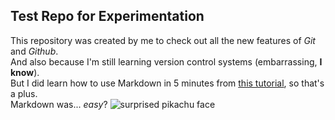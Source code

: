 ## Test Repo for Experimentation
This repository was created by me to check out all the new features of _Git_ and _Github_.  
And also because I'm still learning version control systems (embarrassing, **I know**).  
But I did learn how to use Markdown in 5 minutes from [this tutorial](https://www.markdowntutorial.com), so that's a plus.  
Markdown was... _easy_?
![surprised pikachu face][pikachu]

[pikachu]: https://wallpapercave.com/wp/wp5338276.jpg
  
